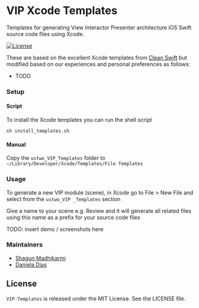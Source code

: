# VIP Xcode Templates

Templates for generating View Interactor Presenter architecture iOS Swift source code files using Xcode.

[![License](https://img.shields.io/badge/license-MIT-green.svg?style=flat)](https://github.com/ustwo/vip-demo-templates/blob/master/LICENSE)


These are based on the excellent Xcode templates from [Clean Swift](https://clean-swift.com) but modified based on our experiences and personal preferences as follows:

 - TODO

### Setup

#### Script

To install the Xcode templates you can run the shell script

    sh install_templates.sh

#### Manual

Copy the `ustwo_VIP_Templates` folder to `~/Library/Developer/Xcode/Templates/File Templates`

### Usage

To generate a new VIP module (scene), in Xcode go to File > New File and select from the `ustwo_VIP _Templates` section

Give a name to your scene e.g. Review and it will generate all related files using this name as a prefix for your source code files 

TODO: insert demo / screenshots here

### Maintainers

* [Shagun Madhikarmi](mailto:shagun@ustwo.com)
* [Daniela Dias](mailto:daniela@ustwo.com)

## License

`VIP-Templates` is released under the MIT License. See the LICENSE file.
